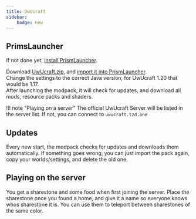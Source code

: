 ```yaml
---
title: UwUcraft
sidebar:
    badge: new
---
```

## PrimsLauncher

If not done yet, [install PrismLauncher](prism.md).

Download [UwUcraft.zip](https://github.com/tazedclub/UwUCraft/raw/main/UwUcraft-1.20.zip), and [import it into PrismLauncher](prism.md).  
Change the settings to the correct Java version, for UwUcraft 1.20 that would be 1.17.  
After launching the modpack, it will check for updates, and download all mods, resource packs and shaders. 

!!! note "Playing on a server"
    The official UwUcraft Server will be listed in the server list. If not, you can connect to `uwucraft.tzd.one`

## Updates

Every new start, the modpack checks for updates and downloads them automatically. 
If something goes wrong, you can just import the pack again, copy your worlds/settings, and delete the old one.

## Playing on the server

You get a sharestone and some food when first joining the server. Place the sharestone once you found a home, and give it a name so everyone knows whos sharestone it is. You can use them to teleport between sharestones of the same color.
